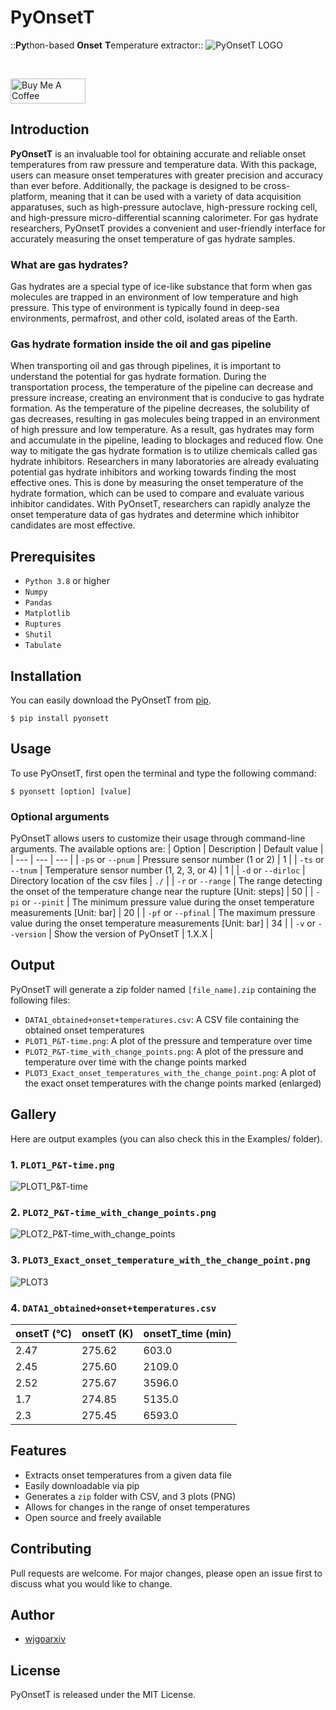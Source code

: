 # **PyOnsetT**
::**Py**thon-based **Onset** **T**emperature extractor::
![PyOnsetT LOGO](./LOGO.png)

<br> 

<a href="https://www.buymeacoffee.com/woojingo" target="_blank"><img src="https://cdn.buymeacoffee.com/buttons/v2/default-red.png" alt="Buy Me A Coffee" style="height: 40px !important;width: 120px !important;" ></a>

## **Introduction**
**PyOnsetT** is an invaluable tool for obtaining accurate and reliable onset temperatures from raw pressure and temperature data. With this package, users can measure onset temperatures with greater precision and accuracy than ever before. Additionally, the package is designed to be cross-platform, meaning that it can be used with a variety of data acquisition apparatuses, such as high-pressure autoclave, high-pressure rocking cell, and high-pressure micro-differential scanning calorimeter. For gas hydrate researchers, PyOnsetT provides a convenient and user-friendly interface for accurately measuring the onset temperature of gas hydrate samples.

### **What are gas hydrates?**
Gas hydrates are a special type of ice-like substance that form when gas molecules are trapped in an environment of low temperature and high pressure. This type of environment is typically found in deep-sea environments, permafrost, and other cold, isolated areas of the Earth. 

### **Gas hydrate formation inside the oil and gas pipeline**
When transporting oil and gas through pipelines, it is important to understand the potential for gas hydrate formation. During the transportation process, the temperature of the pipeline can decrease and pressure increase, creating an environment that is conducive to gas hydrate formation. As the temperature of the pipeline decreases, the solubility of gas decreases, resulting in gas molecules being trapped in an environment of high pressure and low temperature. As a result, gas hydrates may form and accumulate in the pipeline, leading to blockages and reduced flow. One way to mitigate the gas hydrate formation is to utilize chemicals called gas hydrate inhibitors. Researchers in many laboratories are already evaluating potential gas hydrate inhibitors and working towards finding the most effective ones. This is done by measuring the onset temperature of the hydrate formation, which can be used to compare and evaluate various inhibitor candidates. With PyOnsetT, researchers can rapidly analyze the onset temperature data of gas hydrates and determine which inhibitor candidates are most effective.

## **Prerequisites**
- `Python 3.8` or higher
- `Numpy`
- `Pandas`
- `Matplotlib`
- `Ruptures`
- `Shutil`
- `Tabulate`

## **Installation**
You can easily download the PyOnsetT from [pip](https://pip.pypa.io/en/stable/).
```
$ pip install pyonsett
```

## **Usage**
To use PyOnsetT, first open the terminal and type the following command:
```
$ pyonsett [option] [value]
```
### **Optional arguments**
PyOnsetT allows users to customize their usage through command-line arguments. The available options are:
| Option | Description | Default value |
| --- | --- | --- |
| `-ps` or `--pnum` | Pressure sensor number (1 or 2) | 1 |
| `-ts` or `--tnum` | Temperature sensor number (1, 2, 3, or 4) | 1 |
| `-d` or `--dirloc` | Directory location of the csv files | `./` |
| `-r` or `--range` | The range detecting the onset of the temperature change near the rupture [Unit: steps] | 50 |
| `-pi` or `--pinit` | The minimum pressure value during the onset temperature measurements [Unit: bar] | 20 |
| `-pf` or `--pfinal` | The maximum pressure value during the onset temperature measurements [Unit: bar] | 34 |
| `-v` or `--version` | Show the version of PyOnsetT | 1.X.X |

## **Output**
PyOnsetT will generate a zip folder named `[file_name].zip` containing the following files:
- `DATA1_obtained+onset+temperatures.csv`: A CSV file containing the obtained onset temperatures
- `PLOT1_P&T-time.png`: A plot of the pressure and temperature over time
- `PLOT2_P&T-time_with_change_points.png`: A plot of the pressure and temperature over time with the change points marked
- `PLOT3_Exact_onset_temperatures_with_the_change_point.png`: A plot of the exact onset temperatures with the change points marked (enlarged)

## **Gallery** 
Here are output examples (you can also check this in the Examples/ folder).

### 1. `PLOT1_P&T-time.png`
![PLOT1_P&T-time](./Examples/Example1_results/PLOT1_P&T-time.png)
### 2. `PLOT2_P&T-time_with_change_points.png`
![PLOT2_P&T-time_with_change_points](./Examples/Example1_results/PLOT2_P&T-time_with_change_points.png)
### 3. `PLOT3_Exact_onset_temperature_with_the_change_point.png`
![PLOT3](./Examples/Example1_results/PLOT3_Exact_onset_temperatures_with_the_change_point.png)
### 4. `DATA1_obtained+onset+temperatures.csv`
| onsetT (℃) | onsetT (K) |	onsetT_time (min) |
| - | - | - |
| 2.47 | 275.62 |	603.0 |
| 2.45 | 275.60	| 2109.0 |
| 2.52 |	275.67 |	3596.0 |
| 1.7 |	274.85 |	5135.0 |
| 2.3 |	275.45 |	6593.0 |

## **Features**
- Extracts onset temperatures from a given data file
- Easily downloadable via pip
- Generates a `zip` folder with CSV, and 3 plots (PNG)
- Allows for changes in the range of onset temperatures
- Open source and freely available

## **Contributing**
Pull requests are welcome. For major changes, please open an issue first to discuss what you would like to change.

## **Author**
- [wjgoarxiv](https://github.com/wjgoarxiv)

## **License**
PyOnsetT is released under the MIT License.

